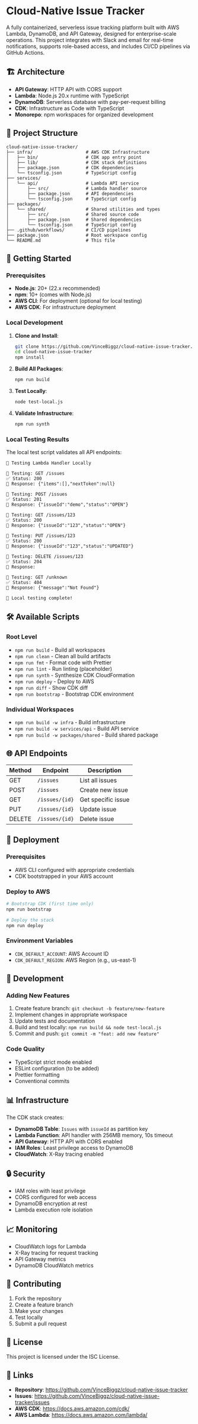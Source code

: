 ﻿# Cloud-Native Issue Tracker

A fully containerized, serverless issue tracking platform built with AWS Lambda, DynamoDB, and API Gateway, designed for enterprise-scale operations. This project integrates with Slack and email for real-time notifications, supports role-based access, and includes CI/CD pipelines via GitHub Actions.

## 🏗️ Architecture

- **API Gateway**: HTTP API with CORS support
- **Lambda**: Node.js 20.x runtime with TypeScript
- **DynamoDB**: Serverless database with pay-per-request billing
- **CDK**: Infrastructure as Code with TypeScript
- **Monorepo**: npm workspaces for organized development

## 📁 Project Structure

```
cloud-native-issue-tracker/
├── infra/                    # AWS CDK Infrastructure
│   ├── bin/                  # CDK app entry point
│   ├── lib/                  # CDK stack definitions
│   ├── package.json          # CDK dependencies
│   └── tsconfig.json         # TypeScript config
├── services/
│   └── api/                  # Lambda API service
│       ├── src/              # Lambda handler source
│       ├── package.json      # API dependencies
│       └── tsconfig.json     # TypeScript config
├── packages/
│   └── shared/               # Shared utilities and types
│       ├── src/              # Shared source code
│       ├── package.json      # Shared dependencies
│       └── tsconfig.json     # TypeScript config
├── .github/workflows/        # CI/CD pipelines
├── package.json              # Root workspace config
└── README.md                 # This file
```

## 🚀 Getting Started

### Prerequisites

- **Node.js**: 20+ (22.x recommended)
- **npm**: 10+ (comes with Node.js)
- **AWS CLI**: For deployment (optional for local testing)
- **AWS CDK**: For infrastructure deployment

### Local Development

1. **Clone and Install**:
   ```bash
   git clone https://github.com/VinceBiggz/cloud-native-issue-tracker.git
   cd cloud-native-issue-tracker
   npm install
   ```

2. **Build All Packages**:
   ```bash
   npm run build
   ```

3. **Test Locally**:
   ```bash
   node test-local.js
   ```

4. **Validate Infrastructure**:
   ```bash
   npm run synth
   ```

### Local Testing Results

The local test script validates all API endpoints:

```
🧪 Testing Lambda Handler Locally

📝 Testing: GET /issues
✅ Status: 200
📄 Response: {"items":[],"nextToken":null}

📝 Testing: POST /issues
✅ Status: 201
📄 Response: {"issueId":"demo","status":"OPEN"}

📝 Testing: GET /issues/123
✅ Status: 200
📄 Response: {"issueId":"123","status":"OPEN"}

📝 Testing: PUT /issues/123
✅ Status: 200
📄 Response: {"issueId":"123","status":"UPDATED"}

📝 Testing: DELETE /issues/123
✅ Status: 204
📄 Response:

📝 Testing: GET /unknown
✅ Status: 404
📄 Response: {"message":"Not Found"}

🎉 Local testing complete!
```

## 🛠️ Available Scripts

### Root Level
- `npm run build` - Build all workspaces
- `npm run clean` - Clean all build artifacts
- `npm run fmt` - Format code with Prettier
- `npm run lint` - Run linting (placeholder)
- `npm run synth` - Synthesize CDK CloudFormation
- `npm run deploy` - Deploy to AWS
- `npm run diff` - Show CDK diff
- `npm run bootstrap` - Bootstrap CDK environment

### Individual Workspaces
- `npm run build -w infra` - Build infrastructure
- `npm run build -w services/api` - Build API service
- `npm run build -w packages/shared` - Build shared package

## 🌐 API Endpoints

| Method | Endpoint | Description |
|--------|----------|-------------|
| GET | `/issues` | List all issues |
| POST | `/issues` | Create new issue |
| GET | `/issues/{id}` | Get specific issue |
| PUT | `/issues/{id}` | Update issue |
| DELETE | `/issues/{id}` | Delete issue |

## 🚀 Deployment

### Prerequisites
- AWS CLI configured with appropriate credentials
- CDK bootstrapped in your AWS account

### Deploy to AWS
```bash
# Bootstrap CDK (first time only)
npm run bootstrap

# Deploy the stack
npm run deploy
```

### Environment Variables
- `CDK_DEFAULT_ACCOUNT`: AWS Account ID
- `CDK_DEFAULT_REGION`: AWS Region (e.g., us-east-1)

## 🔧 Development

### Adding New Features
1. Create feature branch: `git checkout -b feature/new-feature`
2. Implement changes in appropriate workspace
3. Update tests and documentation
4. Build and test locally: `npm run build && node test-local.js`
5. Commit and push: `git commit -m "feat: add new feature"`

### Code Quality
- TypeScript strict mode enabled
- ESLint configuration (to be added)
- Prettier formatting
- Conventional commits

## 📊 Infrastructure

The CDK stack creates:
- **DynamoDB Table**: `Issues` with `issueId` as partition key
- **Lambda Function**: API handler with 256MB memory, 10s timeout
- **API Gateway**: HTTP API with CORS enabled
- **IAM Roles**: Least privilege access to DynamoDB
- **CloudWatch**: X-Ray tracing enabled

## 🔒 Security

- IAM roles with least privilege
- CORS configured for web access
- DynamoDB encryption at rest
- Lambda execution role isolation

## 📈 Monitoring

- CloudWatch logs for Lambda
- X-Ray tracing for request tracking
- API Gateway metrics
- DynamoDB CloudWatch metrics

## 🤝 Contributing

1. Fork the repository
2. Create a feature branch
3. Make your changes
4. Test locally
5. Submit a pull request

## 📄 License

This project is licensed under the ISC License.

## 🔗 Links

- **Repository**: https://github.com/VinceBiggz/cloud-native-issue-tracker
- **Issues**: https://github.com/VinceBiggz/cloud-native-issue-tracker/issues
- **AWS CDK**: https://docs.aws.amazon.com/cdk/
- **AWS Lambda**: https://docs.aws.amazon.com/lambda/

